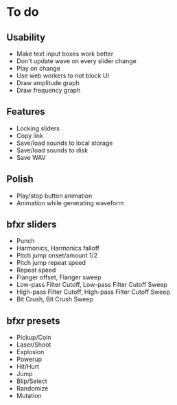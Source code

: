 To do
=====

Usability
---------

- Make text input boxes work better
- Don't update wave on every slider change
- Play on change
- Use web workers to not block UI
- Draw amplitude graph
- Draw frequency graph

Features
--------

- Locking sliders
- Copy link
- Save/load sounds to local storage
- Save/load sounds to disk
- Save WAV

Polish
------

- Play/stop button animation
- Animation while generating waveform

bfxr sliders
------------

- Punch
- Harmonics, Harmonics falloff
- Pitch jump onset/amount 1/2
- Pitch jump repeat speed
- Repeat speed
- Flanger offset, Flanger sweep
- Low-pass Filter Cutoff, Low-pass Filter Cutoff Sweep
- High-pass Filter Cutoff, High-pass Filter Cutoff Sweep
- Bit Crush, Bit Crush Sweep

bfxr presets
------------

- Pickup/Coin
- Laser/Shoot
- Explosion
- Powerup
- Hit/Hurt
- Jump
- Blip/Select
- Randomize
- Mutation
